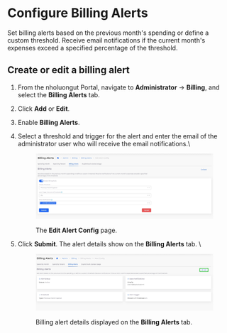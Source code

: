 # Configure Billing Alerts

Set billing alerts based on the previous month's spending or define a custom threshold. Receive email notifications if the current month's expenses exceed a specified percentage of the threshold.

## Create or edit a billing alert

1. From the nholuongut Portal, navigate to **Administrator** -> **Billing**, and select the **Billing Alerts** tab.&#x20;
2. Click **Add** or **Edit**.
3. Enable **Billing Alerts**.
4.  Select a threshold and trigger for the alert and enter the email of the administrator user who will receive the email notifications.\


    <figure><img src="../../../.gitbook/assets/billing alerts 2.png" alt=""><figcaption><p>The <strong>Edit Alert Config</strong> page.</p></figcaption></figure>
5.  Click **Submit**. The alert details show on the **Billing Alerts** tab. \


    <figure><img src="../../../.gitbook/assets/billing alerts 1.png" alt=""><figcaption><p>Billing alert details displayed on the <strong>Billing Alerts</strong> tab.</p></figcaption></figure>
